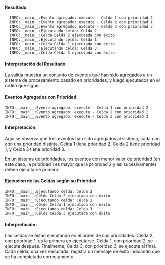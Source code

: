#### Resultado 
      INFO:__main__:Evento agregado: execute - Celda 1 con prioridad 2
      INFO:__main__:Evento agregado: execute - Celda 2 con prioridad 1
      INFO:__main__:Evento agregado: execute - Celda 3 con prioridad 3
      INFO:__main__:Ejecutando celda: Celda 2
      INFO:__main__:Celda Celda 2 ejecutada con éxito
      INFO:__main__:Ejecutando celda: Celda 1
      INFO:__main__:Celda Celda 1 ejecutada con éxito
      INFO:__main__:Ejecutando celda: Celda 3
      INFO:__main__:Celda Celda 3 ejecutada con éxito

#### Interpretación del Resultado

La salida muestra un conjunto de eventos que han sido agregados a un sistema de procesamiento basado en prioridades, y luego ejecutados en el orden que sigue.

#### Eventos Agregados con Prioridad
  
    INFO:__main__:Evento agregado: execute - Celda 1 con prioridad 2
    INFO:__main__:Evento agregado: execute - Celda 2 con prioridad 1
    INFO:__main__:Evento agregado: execute - Celda 3 con prioridad 3

#### Interpretación:
Aquí se observa que tres eventos han sido agregados al sistema, cada uno con una prioridad distinta.
Celda 1 tiene prioridad 2, Celda 2 tiene prioridad 1, y Celda 3 tiene prioridad 3.

En un sistema de prioridades, los eventos con menor valor de prioridad (en este caso, la prioridad 1 es mayor que la prioridad 2 y así sucesivamente) deben ejecutarse primero.

#### Ejecución de las Celdas según su Prioridad
    
    INFO:__main__:Ejecutando celda: Celda 2
    INFO:__main__:Celda Celda 2 ejecutada con éxito
    INFO:__main__:Ejecutando celda: Celda 1
    INFO:__main__:Celda Celda 1 ejecutada con éxito
    INFO:__main__:Ejecutando celda: Celda 3
    INFO:__main__:Celda Celda 3 ejecutada con éxito
    
#### Interpretación:
Las celdas se están ejecutando en el orden de sus prioridades.
Celda 2, con prioridad 1, es la primera en ejecutarse.
Celda 1, con prioridad 2, se ejecuta después.
Finalmente, Celda 3, con prioridad 3, se ejecuta al final.
Cada celda, una vez ejecutada, registra un mensaje de éxito indicando que se ha completado correctamente.



